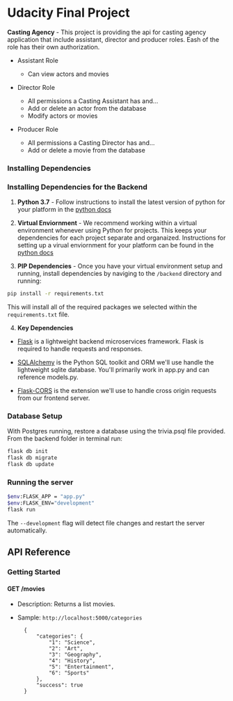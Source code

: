 # Udacity Final Project 

**Casting Agency** - This project is providing the api for casting agency application that include assistant, director and producer roles. Eash of the role has their own authorization.

- Assistant Role
    - Can view actors and movies

- Director Role
    - All permissions a Casting Assistant has and…
    - Add or delete an actor from the database
    - Modify actors or movies

- Producer Role
    - All permissions a Casting Director has and…
    - Add or delete a movie from the database

### Installing Dependencies

### Installing Dependencies for the Backend

1. **Python 3.7** - Follow instructions to install the latest version of python for your platform in the [python docs](https://docs.python.org/3/using/unix.html#getting-and-installing-the-latest-version-of-python)


2. **Virtual Enviornment** - We recommend working within a virtual environment whenever using Python for projects. This keeps your dependencies for each project separate and organaized. Instructions for setting up a virual enviornment for your platform can be found in the [python docs](https://packaging.python.org/guides/installing-using-pip-and-virtual-environments/)


3. **PIP Dependencies** - Once you have your virtual environment setup and running, install dependencies by naviging to the `/backend` directory and running:
```bash
pip install -r requirements.txt
```
This will install all of the required packages we selected within the `requirements.txt` file.


4. **Key Dependencies**
 - [Flask](http://flask.pocoo.org/)  is a lightweight backend microservices framework. Flask is required to handle requests and responses.

 - [SQLAlchemy](https://www.sqlalchemy.org/) is the Python SQL toolkit and ORM we'll use handle the lightweight sqlite database. You'll primarily work in app.py and can reference models.py. 

 - [Flask-CORS](https://flask-cors.readthedocs.io/en/latest/#) is the extension we'll use to handle cross origin requests from our frontend server. 

 ### Database Setup
With Postgres running, restore a database using the trivia.psql file provided. From the backend folder in terminal run:
```bash
flask db init
flask db migrate 
flask db update
```

### Running the server

```bash
$env:FLASK_APP = "app.py"
$env:FLASK_ENV="development"
flask run
```

The `--development` flag will detect file changes and restart the server automatically.

## API Reference

### Getting Started
#### GET /movies

* Description: Returns a list movies.
* Sample: `http://localhost:5000/categories`<br>

        {
            "categories": {
                "1": "Science",
                "2": "Art",
                "3": "Geography",
                "4": "History",
                "5": "Entertainment",
                "6": "Sports"
            },
            "success": true
        }